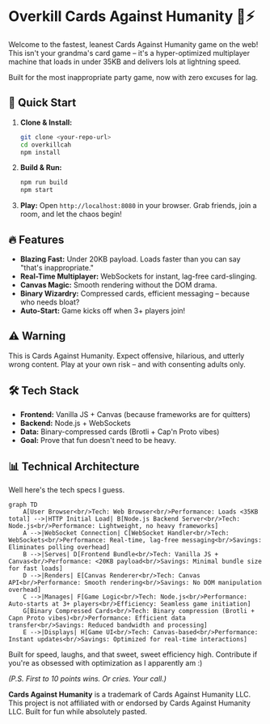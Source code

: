 # Overkill Cards Against Humanity 🎴⚡

Welcome to the fastest, leanest Cards Against Humanity game on the web! This isn't your grandma's card game – it's a hyper-optimized multiplayer machine that loads in under 35KB and delivers lols at lightning speed.

Built for the most inappropriate party game, now with zero excuses for lag.

## 🚀 Quick Start

1. **Clone & Install:**
   ```bash
   git clone <your-repo-url>
   cd overkillcah
   npm install
   ```

2. **Build & Run:**
   ```bash
   npm run build
   npm start
   ```

3. **Play:** Open `http://localhost:8080` in your browser. Grab friends, join a room, and let the chaos begin!

## 🔥 Features

- **Blazing Fast:** Under 20KB payload. Loads faster than you can say "that's inappropriate."
- **Real-Time Multiplayer:** WebSockets for instant, lag-free card-slinging.
- **Canvas Magic:** Smooth rendering without the DOM drama.
- **Binary Wizardry:** Compressed cards, efficient messaging – because who needs bloat?
- **Auto-Start:** Game kicks off when 3+ players join!

## ⚠️ Warning

This is Cards Against Humanity. Expect offensive, hilarious, and utterly wrong content. Play at your own risk – and with consenting adults only.

## 🛠️ Tech Stack

- **Frontend:** Vanilla JS + Canvas (because frameworks are for quitters)
- **Backend:** Node.js + WebSockets
- **Data:** Binary-compressed cards (Brotli + Cap'n Proto vibes)
- **Goal:** Prove that fun doesn't need to be heavy.

## 📊 Technical Architecture

Well here's the tech specs I guess.

```mermaid
graph TD
    A[User Browser<br/>Tech: Web Browser<br/>Performance: Loads <35KB total] -->|HTTP Initial Load| B[Node.js Backend Server<br/>Tech: Node.js<br/>Performance: Lightweight, no heavy frameworks]
    A -->|WebSocket Connection| C[WebSocket Handler<br/>Tech: WebSockets<br/>Performance: Real-time, lag-free messaging<br/>Savings: Eliminates polling overhead]
    B -->|Serves| D[Frontend Bundle<br/>Tech: Vanilla JS + Canvas<br/>Performance: <20KB payload<br/>Savings: Minimal bundle size for fast loads]
    D -->|Renders| E[Canvas Renderer<br/>Tech: Canvas API<br/>Performance: Smooth rendering<br/>Savings: No DOM manipulation overhead]
    C -->|Manages| F[Game Logic<br/>Tech: Node.js<br/>Performance: Auto-starts at 3+ players<br/>Efficiency: Seamless game initiation]
    G[Binary Compressed Cards<br/>Tech: Binary compression (Brotli + Capn Proto vibes)<br/>Performance: Efficient data transfer<br/>Savings: Reduced bandwidth and processing]
    E -->|Displays| H[Game UI<br/>Tech: Canvas-based<br/>Performance: Instant updates<br/>Savings: Optimized for real-time interactions]
```

Built for speed, laughs, and that sweet, sweet efficiency high. Contribute if you're as obsessed with optimization as I apparently am :)

*(P.S. First to 10 points wins. Or cries. Your call.)*

**Cards Against Humanity** is a trademark of Cards Against Humanity LLC. This project is not affiliated with or endorsed by Cards Against Humanity LLC. Built for fun while absolutely pasted.

